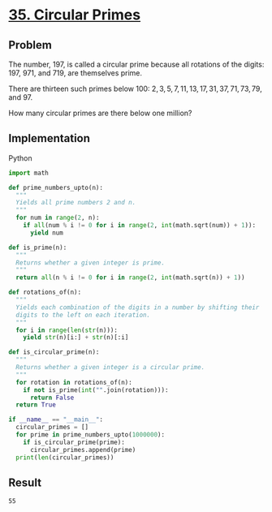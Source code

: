 # [35. Circular Primes](https://projecteuler.net/problem=35)

## Problem

The number, $197$, is called a circular prime because all rotations of the digits: $197$, $971$, and $719$, are themselves prime.

There are thirteen such primes below $100$: $2, 3, 5, 7, 11, 13, 17, 31, 37, 71, 73, 79$, and $97$.

How many circular primes are there below one million?

## Implementation

Python

```python
import math

def prime_numbers_upto(n):
  """
  Yields all prime numbers 2 and n.
  """
  for num in range(2, n):
    if all(num % i != 0 for i in range(2, int(math.sqrt(num)) + 1)):
      yield num

def is_prime(n):
  """
  Returns whether a given integer is prime.
  """
  return all(n % i != 0 for i in range(2, int(math.sqrt(n)) + 1))

def rotations_of(n):
  """
  Yields each combination of the digits in a number by shifting their
  digits to the left on each iteration.
  """
  for i in range(len(str(n))):
    yield str(n)[i:] + str(n)[:i]

def is_circular_prime(n):
  """
  Returns whether a given integer is a circular prime.
  """
  for rotation in rotations_of(n):
    if not is_prime(int("".join(rotation))):
      return False
  return True

if __name__ == "__main__":
  circular_primes = []
  for prime in prime_numbers_upto(1000000):
    if is_circular_prime(prime):
      circular_primes.append(prime)
  print(len(circular_primes))
```

## Result

```
55
```
